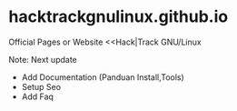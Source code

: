 # hacktrackgnulinux.github.io
Official Pages or Website &lt;&lt;Hack|Track GNU/Linux

Note:
Next update
- Add Documentation (Panduan Install,Tools)
- Setup Seo 
- Add Faq
